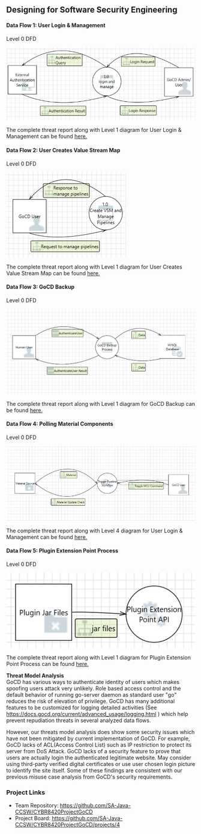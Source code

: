 ## Designing for Software Security Engineering
#### Data Flow 1: User Login & Management
Level 0 DFD

![Level 0 for User Login & Management](https://github.com/SA-Java-CCSW/CYBR8420ProjectGoCD/blob/master/Threat%20Models/UserLoginDFDLevel0.PNG)

The complete threat report along with Level 1 diagram for User Login & Management can be found <a href = "https://sa-java-ccsw.github.io/CYBR8420ProjectGoCD/Threat%20Models/UserLoginDFDLevel1-3.htm">here.</a>

#### Data Flow 2: User Creates Value Stream Map
Level 0 DFD

![Level 0 for User Login & Management](https://github.com/SA-Java-CCSW/CYBR8420ProjectGoCD/blob/master/Threat%20Models/UserCreatesVSMDFDLevel0-2.PNG)

The complete threat report along with Level 1 diagram for User Creates Value Stream Map can be found <a href = "https://sa-java-ccsw.github.io/CYBR8420ProjectGoCD/Threat%20Models/UserCreatesVSMDFDLevel1-3.htm">here.</a>

#### Data Flow 3: GoCD Backup
Level 0 DFD  

![Level 0 for GoCD Backup](https://github.com/SA-Java-CCSW/CYBR8420ProjectGoCD/blob/master/Threat%20Models/DataFlow3Level0ScreenShot.PNG)

The complete threat report along with Level 1 diagram for GoCD Backup can be found <a href = "https://sa-java-ccsw.github.io/CYBR8420ProjectGoCD/Threat%20Models/DataFlow3DFDReport.htm">here.</a>

#### Data Flow 4: Polling Material Components
Level 0 DFD

![Level 0 for Polling Material Components](https://github.com/SA-Java-CCSW/CYBR8420ProjectGoCD/blob/master/Threat%20Models/PollMaterialDFDLevel0.PNG)

The complete threat report along with Level 4 diagram for User Login & Management can be found <a href = "https://sa-java-ccsw.github.io/CYBR8420ProjectGoCD/Threat%20Models/PollMaterialDFDLevel1.htm">here.</a>

#### Data Flow 5: Plugin Extension Point Process
Level 0 DFD

![Level 0 for Plugin Extension Point Process](https://github.com/SA-Java-CCSW/CYBR8420ProjectGoCD/blob/master/Threat%20Models/PluginDFD5L0.png)

The complete threat report along with Level 1 diagram for Plugin Extension Point Process can be found <a href = "https://sa-java-ccsw.github.io/CYBR8420ProjectGoCD/Threat%20Models/Plugin_DFD5_L1.htm">here.</a>

**Threat Model Analysis**  
GoCD has various ways to authenticate identity of users which makes spoofing users attack very unlikely. Role based access control and the default behavior of running go-server daemon as standard user "go" reduces the risk of elevation of privilege. GoCD has many additional features to be customized for logging detailed activities (See https://docs.gocd.org/current/advanced_usage/logging.html ) which help prevent repudiation threats in several analyzed data flows.

However, our threats model analysis does show some security issues which have not been mitigated by current implementation of GoCD. For example, GoCD lacks of ACL(Access Control List) such as IP restriction to protect its server from DoS Attack. GoCD lacks of a security feature to prove that users are actually login the authenticated legitimate website. May consider using third-party verified digital certificates or use user chosen login picture to identify the site itself. Some of these findings are consistent with our previous misuse case analysis from GoCD's security requirements.

### Project Links
* Team Repository: https://github.com/SA-Java-CCSW/CYBR8420ProjectGoCD
* Project Board: https://github.com/SA-Java-CCSW/CYBR8420ProjectGoCD/projects/4
